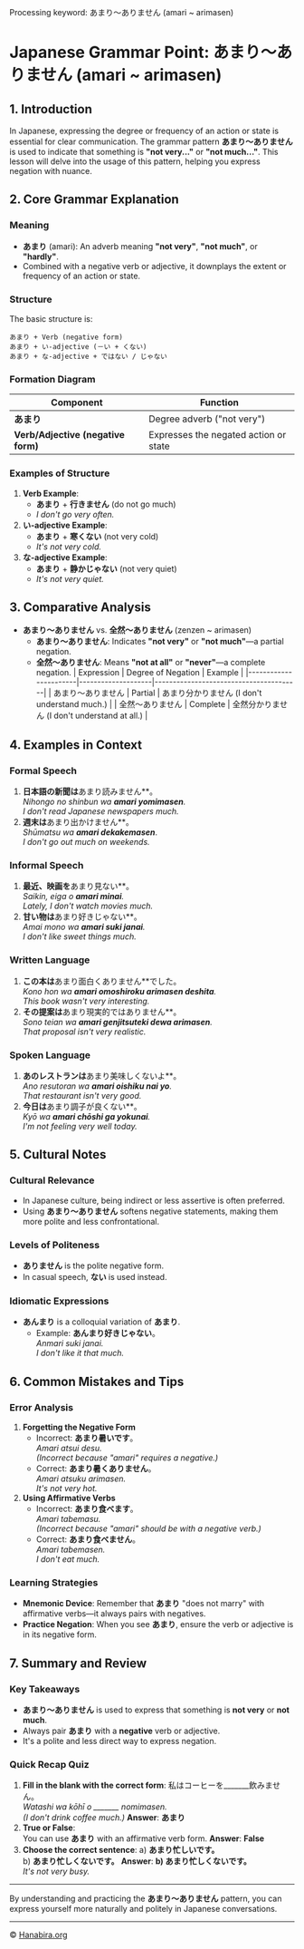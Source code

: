 Processing keyword: あまり～ありません (amari ~ arimasen)
# Japanese Grammar Point: あまり～ありません (amari ~ arimasen)

## 1. Introduction
In Japanese, expressing the degree or frequency of an action or state is essential for clear communication. The grammar pattern **あまり～ありません** is used to indicate that something is **"not very..."** or **"not much..."**. This lesson will delve into the usage of this pattern, helping you express negation with nuance.
## 2. Core Grammar Explanation
### Meaning
- **あまり** (amari): An adverb meaning **"not very"**, **"not much"**, or **"hardly"**.
- Combined with a negative verb or adjective, it downplays the extent or frequency of an action or state.
### Structure
The basic structure is:
```
あまり + Verb (negative form)
あまり + い-adjective (－い + くない)　
あまり + な-adjective + ではない / じゃない
```
### Formation Diagram
| Component                 | Function                              |
|---------------------------|---------------------------------------|
| **あまり**                | Degree adverb ("not very")            |
| **Verb/Adjective (negative form)** | Expresses the negated action or state |
### Examples of Structure
1. **Verb Example**:
   - **あまり** + **行きません** (do not go much)
   - *I don't go very often.*
2. **い-adjective Example**:
   - **あまり** + **寒くない** (not very cold)
   - *It's not very cold.*
3. **な-adjective Example**:
   - **あまり** + **静かじゃない** (not very quiet)
   - *It's not very quiet.*
## 3. Comparative Analysis
- **あまり～ありません** vs. **全然～ありません** (zenzen ~ arimasen)
  - **あまり～ありません**: Indicates **"not very"** or **"not much"**—a partial negation.
  - **全然～ありません**: Means **"not at all"** or **"never"**—a complete negation.
| Expression            | Degree of Negation | Example                                |
|-----------------------|--------------------|----------------------------------------|
| あまり～ありません | Partial            | あまり分かりません (I don't understand much.) |
| 全然～ありません    | Complete           | 全然分かりません (I don't understand at all.)  |
## 4. Examples in Context
### Formal Speech
1. **日本語の新聞は**あまり読みません**。  
   *Nihongo no shinbun wa **amari yomimasen**.*  
   *I don't read Japanese newspapers much.*
2. **週末は**あまり出かけません**。  
   *Shūmatsu wa **amari dekakemasen***.  
   *I don't go out much on weekends.*
### Informal Speech
1. **最近、映画を**あまり見ない**。  
   *Saikin, eiga o **amari minai**.*  
   *Lately, I don't watch movies much.*
2. **甘い物は**あまり好きじゃない**。  
   *Amai mono wa **amari suki janai**.*  
   *I don't like sweet things much.*
### Written Language
1. **この本は**あまり面白くありません**でした。  
   *Kono hon wa **amari omoshiroku arimasen deshita**.*  
   *This book wasn't very interesting.*
2. **その提案は**あまり現実的ではありません**。  
   *Sono teian wa **amari genjitsuteki dewa arimasen**.*  
   *That proposal isn't very realistic.*
### Spoken Language
1. **あのレストランは**あまり美味しくないよ**。  
   *Ano resutoran wa **amari oishiku nai yo**.*  
   *That restaurant isn't very good.*
2. **今日は**あまり調子が良くない**。  
   *Kyō wa **amari chōshi ga yokunai**.*  
   *I'm not feeling very well today.*
## 5. Cultural Notes
### Cultural Relevance
- In Japanese culture, being indirect or less assertive is often preferred.
- Using **あまり～ありません** softens negative statements, making them more polite and less confrontational.
### Levels of Politeness
- **ありません** is the polite negative form.
- In casual speech, **ない** is used instead.
### Idiomatic Expressions
- **あんまり** is a colloquial variation of **あまり**.
  - Example: **あんまり好きじゃない**。  
    *Anmari suki janai.*  
    *I don't like it that much.*
## 6. Common Mistakes and Tips
### Error Analysis
1. **Forgetting the Negative Form**
   - Incorrect: **あまり暑いです**。  
     *Amari atsui desu.*  
     *(Incorrect because "amari" requires a negative.)*
   - Correct: **あまり暑くありません**。  
     *Amari atsuku arimasen.*  
     *It's not very hot.*
2. **Using Affirmative Verbs**
   - Incorrect: **あまり食べます**。  
     *Amari tabemasu.*  
     *(Incorrect because "amari" should be with a negative verb.)*
   - Correct: **あまり食べません**。  
     *Amari tabemasen.*  
     *I don't eat much.*
### Learning Strategies
- **Mnemonic Device**: Remember that **あまり** "does not marry" with affirmative verbs—it always pairs with negatives.
- **Practice Negation**: When you see **あまり**, ensure the verb or adjective is in its negative form.
## 7. Summary and Review
### Key Takeaways
- **あまり～ありません** is used to express that something is **not very** or **not much**.
- Always pair **あまり** with a **negative** verb or adjective.
- It's a polite and less direct way to express negation.
### Quick Recap Quiz
1. **Fill in the blank with the correct form**:
   私はコーヒーを_______飲みません。  
   *Watashi wa kōhī o _______ nomimasen.*  
   *(I don't drink coffee much.)*
   **Answer**: **あまり**
2. **True or False**:  
   You can use **あまり** with an affirmative verb form.
   **Answer**: **False**
3. **Choose the correct sentence**:
   a) **あまり忙しいです。**  
   b) **あまり忙しくないです。**
   **Answer**: **b) あまり忙しくないです。**  
   *It's not very busy.*

---
By understanding and practicing the **あまり～ありません** pattern, you can express yourself more naturally and politely in Japanese conversations.


---

© [Hanabira.org](https://hanabira.org)

